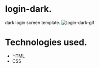 # login-dark.
dark login screen template.
![login-dark-gif](https://user-images.githubusercontent.com/86026272/181107647-468d8d23-9b92-433b-a51c-21c876d9d1fa.gif)
# Technologies used.
+ HTML
+ CSS
